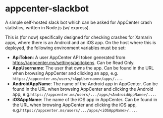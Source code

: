 # appcenter-slackbot
A simple self-hosted slack bot which can be asked for AppCenter crash statistics, written in Node.js (w/ express).

This is (for now) specifically designed for checking crashes for Xamarin apps, where there is an Android and an iOS app.
On the host where this is deployed, the following environment variables must be set:

- **ApiToken**: A user AppCenter API token generated from https://appcenter.ms/settings/apitokens. Can be Read Only.
- **AppUsername**: The user that owns the app. Can be found in the URL when browsing AppCenter and clicking an app, e.g. `https://appcenter.ms/users/<AppUsername>/apps/...`.
- **AndroidAppName**: The name of the Android app in AppCenter. Can be found in the URL when browsing AppCenter and clicking the Android app, e.g.`https://appcenter.ms/users/.../apps/<AndroidAppName>/...`.
- **iOSAppName**: The name of the iOS app in AppCenter. Can be found in the URL when browsing AppCenter and clicking the iOS app, e.g.`https://appcenter.ms/users/.../apps/<iOSAppName>/...`.
